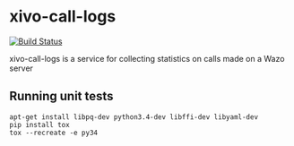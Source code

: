 xivo-call-logs
=========
[![Build Status](https://travis-ci.org/wazo-pbx/xivo-call-logs.png?branch=master)](https://travis-ci.org/wazo-pbx/xivo-call-logs)

xivo-call-logs is a service for collecting statistics on calls made on a Wazo server


Running unit tests
------------------

```
apt-get install libpq-dev python3.4-dev libffi-dev libyaml-dev
pip install tox
tox --recreate -e py34
```
